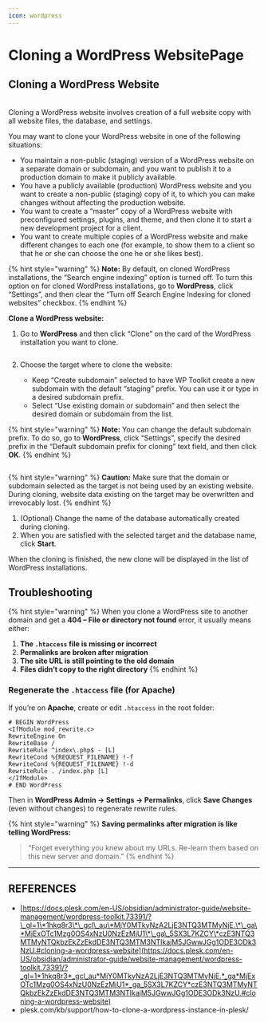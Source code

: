 ```yaml
---
icon: wordpress
---
```


# Cloning a WordPress WebsitePage

## Cloning a WordPress Website

\
Cloning a WordPress website involves creation of a full website copy with all website files, the database, and settings.

You may want to clone your WordPress website in one of the following situations:

* You maintain a non-public (staging) version of a WordPress website on a separate domain or subdomain, and you want to publish it to a production domain to make it publicly available.
* You have a publicly available (production) WordPress website and you want to create a non-public (staging) copy of it, to which you can make changes without affecting the production website.
* You want to create a “master” copy of a WordPress website with preconfigured settings, plugins, and theme, and then clone it to start a new development project for a client.
* You want to create multiple copies of a WordPress website and make different changes to each one (for example, to show them to a client so that he or she can choose the one he or she likes best).

{% hint style="warning" %}
**Note:** By default, on cloned WordPress installations, the “Search engine indexing” option is turned off. To turn this option on for cloned WordPress installations, go to **WordPress**, click “Settings”, and then clear the “Turn off Search Engine Indexing for cloned websites” checkbox.
{% endhint %}

**Clone a WordPress website:**

1.  Go to **WordPress** and then click “Clone” on the card of the WordPress installation you want to clone.



    <figure><img src="https://docs.plesk.com/en-US/obsidian/administrator-guide/images/73391-clone1.webp" alt=""><figcaption></figcaption></figure>
2. Choose the target where to clone the website:
   * Keep “Create subdomain” selected to have WP Toolkit create a new subdomain with the default “staging” prefix. You can use it or type in a desired subdomain prefix.
   * Select “Use existing domain or subdomain” and then select the desired domain or subdomain from the list.

{% hint style="warning" %}
**Note:** You can change the default subdomain prefix. To do so, go to **WordPress**, click “Settings”, specify the desired prefix in the “Default subdomain prefix for cloning” text field, and then click **OK**.
{% endhint %}

<figure><img src="https://docs.plesk.com/en-US/obsidian/administrator-guide/images/73391-clone2.webp" alt=""><figcaption></figcaption></figure>



{% hint style="warning" %}
**Caution:** Make sure that the domain or subdomain selected as the target is not being used by an existing website. During cloning, website data existing on the target may be overwritten and irrevocably lost.
{% endhint %}

1. (Optional) Change the name of the database automatically created during cloning.
2. When you are satisfied with the selected target and the database name, click **Start**.

When the cloning is finished, the new clone will be displayed in the list of WordPress installations.



## Troubleshooting

{% hint style="warning" %}
When you clone a WordPress site to another domain and get a **404 – File or directory not found** error, it usually means either:

1. **The `.htaccess` file is missing or incorrect**
2. **Permalinks are broken after migration**
3. **The site URL is still pointing to the old domain**
4. **Files didn’t copy to the right directory**
{% endhint %}

### Regenerate the `.htaccess` file (for Apache)

If you’re on **Apache**, create or edit `.htaccess` in the root folder:

```apacheconf
# BEGIN WordPress
<IfModule mod_rewrite.c>
RewriteEngine On
RewriteBase /
RewriteRule ^index\.php$ - [L]
RewriteCond %{REQUEST_FILENAME} !-f
RewriteCond %{REQUEST_FILENAME} !-d
RewriteRule . /index.php [L]
</IfModule>
# END WordPress
```

Then in **WordPress Admin → Settings → Permalinks**, click **Save Changes** (even without changes) to regenerate rewrite rules.

{% hint style="warning" %}
**Saving permalinks after migration is like telling WordPress:**

> “Forget everything you knew about my URLs. Re-learn them based on this new server and domain.”
{% endhint %}



***

## REFERENCES

* [https://docs.plesk.com/en-US/obsidian/administrator-guide/website-management/wordpress-toolkit.73391/?\_gl=1\*1hkq8r3\*\_gcl\_au\*MjY0MTkyNzA2LjE3NTQ3MTMyNjE.\*\_ga\*MjExOTc1Mzg0OS4xNzU0NzEzMjU1\*\_ga\_5SX3L7KZCY\*czE3NTQ3MTMyNTQkbzEkZzEkdDE3NTQ3MTM3NTIkajM5JGwwJGg1ODE3ODk3NzU.#cloning-a-wordpress-website](https://docs.plesk.com/en-US/obsidian/administrator-guide/website-management/wordpress-toolkit.73391/?_gl=1*1hkq8r3*_gcl_au*MjY0MTkyNzA2LjE3NTQ3MTMyNjE.*_ga*MjExOTc1Mzg0OS4xNzU0NzEzMjU1*_ga_5SX3L7KZCY*czE3NTQ3MTMyNTQkbzEkZzEkdDE3NTQ3MTM3NTIkajM5JGwwJGg1ODE3ODk3NzU.#cloning-a-wordpress-website)
* plesk.com/kb/support/how-to-clone-a-wordpress-instance-in-plesk/

